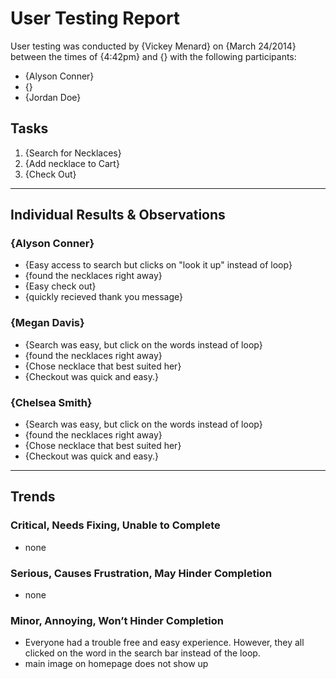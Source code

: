 # User Testing Report

User testing was conducted by {Vickey Menard} on {March 24/2014} between the times of {4:42pm} and {} with the following participants:

- {Alyson Conner}
- {}
- {Jordan Doe}

## Tasks

1. {Search for Necklaces}
2. {Add necklace to Cart}
3. {Check Out}

---

## Individual Results & Observations

### {Alyson Conner}

- {Easy access to search but clicks on "look it up" instead of loop}
- {found the necklaces right away}
- {Easy check out}
- {quickly recieved thank you message}

### {Megan Davis}

- {Search was easy, but click on the words instead of loop}
- {found the necklaces right away}
- {Chose necklace that best suited her}
- {Checkout was quick and easy.}

### {Chelsea Smith}

- {Search was easy, but click on the words instead of loop}
- {found the necklaces right away}
- {Chose necklace that best suited her}
- {Checkout was quick and easy.}

---

## Trends

### Critical, Needs Fixing, Unable to Complete

- none

### Serious, Causes Frustration, May Hinder Completion

- none

### Minor, Annoying, Won’t Hinder Completion

- Everyone had a trouble free and easy experience. However, they all clicked on the word in the search bar instead of the loop. 
- main image on homepage does not show up